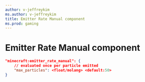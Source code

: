 ```yaml
---
author: v-jeffreykim
ms.author: v-jeffreykim
title: Emitter Rate Manual component
ms.prod: gaming
---
```


# Emitter Rate Manual component

```json
"minecraft:emitter_rate_manual": {
    // evaluated once per particle emitted
    "max_particles": <float/molang> <default:50>
}
```
